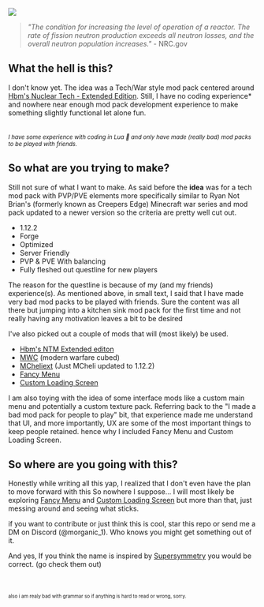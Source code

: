 
![](https://static1.textcraft.net/data1/3/6/3644c6b5b6bbab943eb4e3720db05d8a26f72784da39a3ee5e6b4b0d3255bfef95601890afd80709da39a3ee5e6b4b0d3255bfef95601890afd80709cdfb06d3e5a6e1801f05edb685b8ab3e.png)

> *"The condition for increasing the level of operation of a reactor. The rate of fission neutron production exceeds all neutron losses, and the overall neutron population increases."* - NRC.gov

## What the hell is this?
I don't know yet. The idea was a Tech/War style mod pack centered around  [Hbm's Nuclear Tech - Extended Edition](https://www.curseforge.com/minecraft/mc-mods/hbms-nuclear-tech-mod-extended-edition). Still, I have no coding experience* and nowhere near enough mod pack development experience to make something slightly functional let alone fun.
<br>
<br>
<br>
<sub>*I have some experience with coding in Lua 🤢 and only have made (really bad) mod packs to be played with friends.*
## So what are you trying to make?
Still not sure of what I want to make. As said before the **idea** was for a tech mod pack with PVP/PVE elements more specifically similar to Ryan Not Brian's (formerly known as Creepers Edge) Minecraft war series and mod pack updated to a newer version so the criteria are pretty well cut out.

 - 1.12.2 
 - Forge
 - Optimized
 - Server Friendly 
 - PVP & PVE With balancing 
 - Fully fleshed out questline for new players

The reason for the questline is because of my (and my friends) experience(s). As mentioned above, in small text, I said that I have made very bad mod packs to be played with friends. Sure the content was all there but jumping into a kitchen sink mod pack for the first time and not really having any motivation leaves a bit to be desired 

I've also picked out a couple of mods that will (most likely) be used.

 - [Hbm's NTM Extended editon](https://www.curseforge.com/minecraft/mc-mods/hbms-nuclear-tech-mod-extended-edition)
 - [MWC](https://www.curseforge.com/minecraft/mc-mods/modern-warfare-cubed) (modern warfare cubed)
 - [MCheliext](https://twitter.com/mcheliext?lang=en) (Just MCheli updated to 1.12.2)
 - [Fancy Menu](https://www.curseforge.com/minecraft/mc-mods/fancymenu)
 - [Custom Loading Screen](https://www.curseforge.com/minecraft/mc-mods/better-loading-screen)
 
I am also toying with the idea of some interface mods like a custom main menu and potentially a custom texture pack. Referring back to the "I made a bad mod pack for people to play" bit, that experience made me understand that UI, and more importantly, UX are some of the most important things to keep people retained. hence why I included Fancy Menu and Custom Loading Screen.

## So where are you going with this?
Honestly while writing all this yap, I realized that I don't even have the plan to move forward with this So nowhere I suppose... 
I will most likely be exploring [Fancy Menu](https://www.curseforge.com/minecraft/mc-mods/fancymenu) and [Custom Loading Screen](https://www.curseforge.com/minecraft/mc-mods/better-loading-screen) but more than that, just messing around and seeing what sticks.

if you want to contribute or just think this is cool, star this repo or send me a DM on Discord (@morganic_1). Who knows you might get something out of it.

And yes, If you think the name is inspired by [Supersymmetry](https://www.curseforge.com/minecraft/modpacks/supersymmetry) you would be correct. (go check them out)
<br>
<br>
<br>
<br>
<sub><sub>also i am realy bad with grammar so if anything is hard to read or wrong, sorry.
